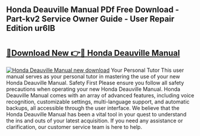 ## Honda Deauville Manual PDf Free Download - Part-kv2 Service Owner Guide - User Repair Edition ur6lB

# <h2><a href="http://cf12498.oget.top/?id=Honda+Deauville+Manual">🔗Download New 👉🔴 Honda Deauville Manual</a></h2>

[![Honda Deauville Manual new download](https://i.imgur.com/5g1atiW.png)](http://cf12498.oget.top/?id=Honda+Deauville+Manual)
Your Personal Tutor This user manual serves as your personal tutor in mastering the use of your new Honda Deauville Manual. Safety First Please ensure you follow all safety precautions when operating your new Honda Deauville Manual. Honda Deauville Manual comes with an array of advanced features, including voice recognition, customizable settings, multi-language support, and automatic backups, all accessible through the user interface. We believe that the Honda Deauville Manual has been a vital tool in your quest to understand the ins and outs of your latest acquisition. If you need any assistance or clarification, our customer service team is here to help.
